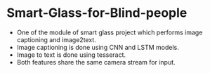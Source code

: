 # Smart-Glass-for-Blind-people

- One of the module of smart glass project which performs image captioning and image2text.
- Image captioning is done using CNN and LSTM models.  
- Image to text is done using tesseract.
- Both features share the same camera stream for input.
